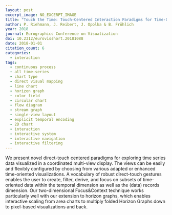 ```yaml
---
layout: post
excerpt_image: NO_EXCERPT_IMAGE
title: "Touch the Time: Touch-Centered Interaction Paradigms for Time-Oriented Data"
author: P. Riehmann, J. Reibert, J. Opolka & B. Fröhlich
year: 2018
journal: Eurographics Conference on Visualization
doi: 10.2312/eurovisshort.20181088
date: 2018-01-01
citation_count: 6
categories:
  - interaction
tags:
  - continuous process
  - all time-series
  - chart type
  - direct visual mapping
  - line chart
  - horizon graph
  - color field
  - circular chart
  - flow diagram
  - stream graph
  - single-view layout
  - explicit temporal encoding
  - 2D chart
  - interaction
  - interactive system
  - interactive navigation
  - interactive filtering
---
```

We present novel direct-touch centered paradigms for exploring time series data visualized in a coordinated multi-view display. The views can be easily and flexibly configured by choosing from various adapted or enhanced time-oriented visualizations. A vocabulary of robust direct-touch gestures enables the user to create, filter, derive, and focus on subsets of time-oriented data within the temporal dimension as well as the (data) records dimension. Our two-dimensional Focus&Context technique works particularly well with our extension to horizon graphs, which enables interactive scaling from area charts to multiply folded Horizon Graphs down to pixel-based visualizations and back.
